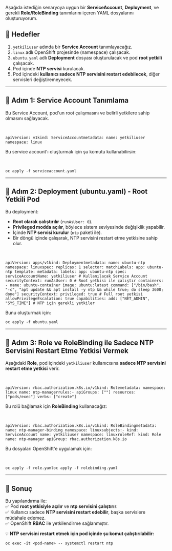 Aşağıda istediğin senaryoya uygun bir **ServiceAccount**, **Deployment**, ve gerekli **Role/RoleBinding** tanımlarını içeren YAML dosyalarını oluşturuyorum.

## 🎯 **Hedefler**

1.  `yetkiliuser` adında bir **Service Account** tanımlayacağız.
2.  `linux` adlı OpenShift projesinde (namespace) çalışacak.
3.  `ubuntu.yaml` adlı **Deployment** dosyası oluşturulacak ve pod **root yetkili** çalışacak.
4.  Pod içinde **NTP servisi** kurulacak.
5.  Pod içindeki **kullanıcı sadece NTP servisini restart edebilecek**, diğer servisleri değiştiremeyecek.

* * *

## 📌 **Adım 1: Service Account Tanımlama**

Bu Service Account, pod'un root çalışmasını ve belirli yetkilere sahip olmasını sağlayacak.

&nbsp;

`apiVersion: v1kind: ServiceAccountmetadata: name: yetkiliuser namespace: linux`

Bu service account'ı oluşturmak için şu komutu kullanabilirsin:

&nbsp;

`oc apply -f serviceaccount.yaml`

* * *

## 📌 **Adım 2: Deployment (ubuntu.yaml) - Root Yetkili Pod**

Bu deployment:

- **Root olarak çalıştırılır** (`runAsUser: 0`).
- **Privileged modda açılır**, böylece sistem seviyesinde değişiklik yapabilir.
- İçinde **NTP servisi kurulur** (`ntp` paketi ile).
- Bir döngü içinde çalışarak, NTP servisini restart etme yetkisine sahip olur.

&nbsp;

`apiVersion: apps/v1kind: Deploymentmetadata: name: ubuntu-ntp namespace: linuxspec: replicas: 1 selector: matchLabels: app: ubuntu-ntp template: metadata: labels: app: ubuntu-ntp spec: serviceAccountName: yetkiliuser # Kullanılacak Service Account securityContext: runAsUser: 0 # Root yetkisi ile çalıştır containers: - name: ubuntu-container image: ubuntu:latest command: ["/bin/bash", "-c", "apt update && apt install -y ntp && while true; do sleep 3600; done"] securityContext: privileged: true # Full root yetkisi allowPrivilegeEscalation: true capabilities: add: ["NET_ADMIN", "SYS_TIME"] # NTP için gerekli yetkiler`

Bunu oluşturmak için:

`oc apply -f ubuntu.yaml`

* * *

## 📌 **Adım 3: Role ve RoleBinding ile Sadece NTP Servisini Restart Etme Yetkisi Vermek**

Aşağıdaki **Role**, pod içindeki `yetkiliuser` kullanıcısına **sadece NTP servisini restart etme yetkisi** verir.

&nbsp;

`apiVersion: rbac.authorization.k8s.io/v1kind: Rolemetadata: namespace: linux name: ntp-managerrules:- apiGroups: [""] resources: ["pods/exec"] verbs: ["create"]`

Bu rolü bağlamak için **RoleBinding** kullanacağız:

&nbsp;

`apiVersion: rbac.authorization.k8s.io/v1kind: RoleBindingmetadata: name: ntp-manager-binding namespace: linuxsubjects:- kind: ServiceAccount name: yetkiliuser namespace: linuxroleRef: kind: Role name: ntp-manager apiGroup: rbac.authorization.k8s.io`

Bu dosyaları OpenShift'e uygulamak için:

&nbsp;

`oc apply -f role.yamloc apply -f rolebinding.yaml`

* * *

## 🎯 **Sonuç**

Bu yapılandırma ile:  
✅ Pod **root yetkisiyle açılır** ve **ntp servisini çalıştırır**.  
✅ Kullanıcı sadece **NTP servisini restart edebilir**, başka servislere müdahale edemez.  
✅ OpenShift **RBAC** ile yetkilendirme sağlanmıştır.

💡 **NTP servisini restart etmek için pod içinde şu komut çalıştırılabilir:**

`oc exec -it <pod-name> -- systemctl restart ntp`
